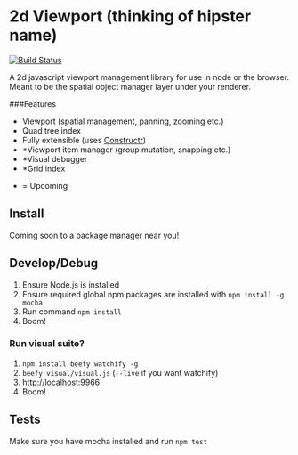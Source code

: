 2d Viewport (thinking of hipster name)
======================================
[![Build Status](https://travis-ci.org/Chrisui/Viewport.svg?branch=master)](https://travis-ci.org/Chrisui/Viewport)

A 2d javascript viewport management library for use in node or the browser.
Meant to be the spatial object manager layer under your renderer.

###Features
- Viewport (spatial management, panning, zooming etc.)
- Quad tree index
- Fully extensible (uses [Constructr](https://github.com/Chrisui/Constructr))
- *Viewport item manager (group mutation, snapping etc.)
- *Visual debugger
- *Grid index

* = Upcoming

Install
-------
Coming soon to a package manager near you!

Develop/Debug
-------------
1. Ensure Node.js is installed
2. Ensure required global npm packages are installed with `npm install -g mocha`
3. Run command `npm install`
4. Boom!

### Run visual suite?
1. `npm install beefy watchify -g`
2. `beefy visual/visual.js` (`--live` if you want watchify)
4. [http://localhost:9966](http://localhost:9966)
3. Boom!

Tests
-----
Make sure you have mocha installed and run `npm test`
